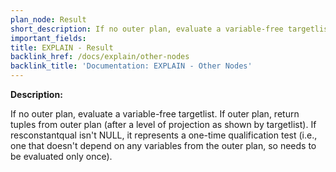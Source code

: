 ```yaml
---
plan_node: Result
short_description: If no outer plan, evaluate a variable-free targetlist. If outer plan, return tuples from outer plan (after a level of projection as shown by targetlist). If resconstantqual isn't NULL, it represents a one-time qualification test (i.e., one that doesn't depend on any variables from the outer plan, so needs to be evaluated only once).
important_fields:
title: EXPLAIN - Result
backlink_href: /docs/explain/other-nodes
backlink_title: 'Documentation: EXPLAIN - Other Nodes'
---
```


**Description:**

If no outer plan, evaluate a variable-free targetlist. If outer plan, return tuples from outer plan (after a level of projection as shown by targetlist). If resconstantqual isn't NULL, it represents a one-time qualification test (i.e., one that doesn't depend on any variables from the outer plan, so needs to be evaluated only once).